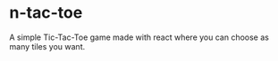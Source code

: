 # n-tac-toe
A simple Tic-Tac-Toe game made with react where you can choose as many tiles you want.  
